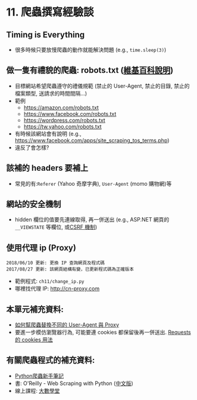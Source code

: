 # 11. 爬蟲撰寫經驗談

## Timing is Everything

* 很多時候只要放慢爬蟲的動作就能解決問題 (e.g., `time.sleep(3)`)

## 做一隻有禮貌的爬蟲: robots.txt ([維基百科說明](https://zh.wikipedia.org/wiki/Robots.txt))

* 目標網站希望爬蟲遵守的禮儀規範 (禁止的 User-Agent, 禁止的目錄, 禁止的檔案類型, 送請求的時間間隔...)
* 範例
    * https://amazon.com/robots.txt
    * https://www.facebook.com/robots.txt
    * https://wordpress.com/robots.txt
    * https://tw.yahoo.com/robots.txt
* 有時候該網站會有說明 (e.g., https://www.facebook.com/apps/site_scraping_tos_terms.php)
* 違反了會怎樣?

## 該補的 headers 要補上

* 常見的有:`Referer` (Yahoo 奇摩字典), `User-Agent` (momo 購物網)等

## 網站的安全機制

* hidden 欄位的值要先連線取得, 再一併送出 (e.g., ASP.NET 網頁的 `__VIEWSTATE` 等欄位, 或[CSRF 機制](https://zh.wikipedia.org/wiki/%E8%B7%A8%E7%AB%99%E8%AF%B7%E6%B1%82%E4%BC%AA%E9%80%A0))

## 使用代理 ip (Proxy)

```
2018/06/10 更新: 更換 IP 查詢網頁及程式碼
2017/08/27 更新: 該網頁結構有變，已更新程式碼為正確版本
```

* 範例程式: `ch11/change_ip.py`
* 哪裡找代理 IP: http://cn-proxy.com

## 本單元補充資料:

* [如何幫爬蟲替換不同的 User-Agent 與 Proxy](http://cuiqingcai.com/3256.html)
* 要進一步模仿瀏覽器行為, 可能要連 cookies 都保留後再一併送出. [Requests 的 cookies 用法](http://docs.python-requests.org/en/master/user/quickstart/#cookies)

## 有關爬蟲程式的補充資料:

* [Python爬蟲新手筆記](http://pala.tw/python-web-crawler/)
* 書: O'Reilly - Web Scraping with Python ([中文版](https://www.tenlong.com.tw/products/9789864761753))
* 線上課程: [大數學堂](http://www.largitdata.com/course_list/1)
